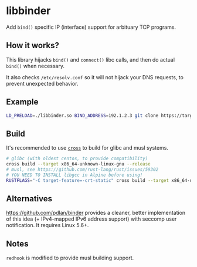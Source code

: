 # libbinder

Add `bind()` specific IP (interface) support for arbituary TCP programs.

## How it works?

This library hijacks `bind()` and `connect()` libc calls, and then do actual `bind()` when necessary.

It also checks `/etc/resolv.conf` so it will not hijack your DNS requests, to prevent unexpected behavior.

## Example

```bash
LD_PRELOAD=./libbinder.so BIND_ADDRESS=192.1.2.3 git clone https://target.example.com/something.git
```

## Build

It's recommended to use [`cross`](https://github.com/cross-rs/cross) to build for glibc and musl systems.

```bash
# glibc (with oldest centos, to provide compatibility)
cross build --target x86_64-unknown-linux-gnu --release
# musl, see https://github.com/rust-lang/rust/issues/59302
# YOU NEED TO INSTALL libgcc in Alpine before using!
RUSTFLAGS="-C target-feature=-crt-static" cross build --target x86_64-unknown-linux-musl --release
```

## Alternatives

https://github.com/pdlan/binder provides a cleaner, better implementation of this idea (+ IPv4-mapped IPv6 address support) with seccomp user notification. It requires Linux 5.6+.

## Notes

`redhook` is modified to provide musl building support.
